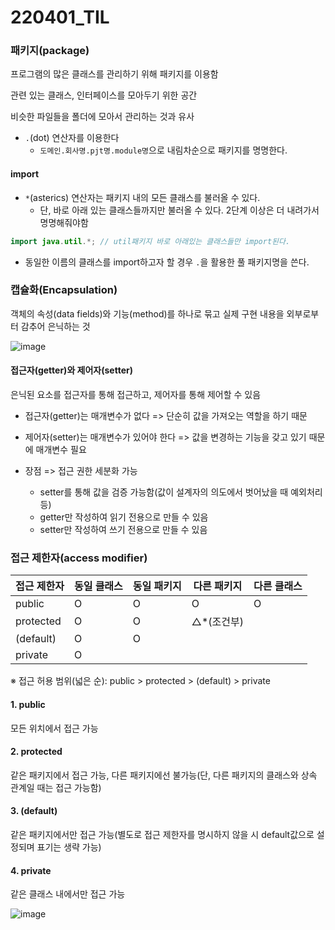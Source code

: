 # 220401_TIL

### 패키지(package)

프로그램의 많은 클래스를 관리하기 위해 패키지를 이용함

관련 있는 클래스, 인터페이스를 모아두기 위한 공간

비슷한 파일들을 폴더에 모아서 관리하는 것과 유사

- `.`(dot) 연산자를 이용한다
  - `도메인.회사명.pjt명.module명`으로 내림차순으로 패키지를 명명한다.

#### import

- `*`(asterics) 연산자는 패키지 내의 모든 클래스를 불러올 수 있다.
  - 단, 바로 아래 있는 클래스들까지만 불러올 수 있다. 2단계 이상은 더 내려가서 명명해줘야함

```java
import java.util.*; // util패키지 바로 아래있는 클래스들만 import된다.
```

- 동일한 이름의 클래스를 import하고자 할 경우 `.`을 활용한 풀 패키지명을 쓴다.



### 캡슐화(Encapsulation)

객체의 속성(data fields)와 기능(method)를 하나로 묶고 실제 구현 내용을 외부로부터 감추어 은닉하는 것

![image](https://user-images.githubusercontent.com/93081720/161289309-7753d1da-ee11-4d91-81b0-bc32d0235cd9.png)

#### 접근자(getter)와 제어자(setter)

은닉된 요소를 접근자를 통해 접근하고, 제어자를 통해 제어할 수 있음

- 접근자(getter)는 매개변수가 없다 => 단순히 값을 가져오는 역할을 하기 때문
- 제어자(setter)는 매개변수가 있어야 한다 => 값을 변경하는 기능을 갖고 있기 때문에 매개변수 필요

- 장점 => 접근 권한 세분화 가능
  - setter를 통해 값을 검증 가능함(값이 설계자의 의도에서 벗어났을 때 예외처리 등)
  - getter만 작성하여 읽기 전용으로 만들 수 있음
  - setter만 작성하여 쓰기 전용으로 만들 수 있음



### 접근 제한자(access modifier)

| 접근 제한자 | 동일 클래스 | 동일 패키지 | 다른 패키지 | 다른 클래스 |
| ----------- | ----------- | ----------- | ----------- | ----------- |
| public      | O           | O           | O           | O           |
| protected   | O           | O           | △*(조건부)  |             |
| (default)   | O           | O           |             |             |
| private     | O           |             |             |             |

※ 접근 허용 범위(넓은 순): public > protected > (default) > private

#### 1. public

모든 위치에서 접근 가능

#### 2. protected

같은 패키지에서 접근 가능, 다른 패키지에선 불가능(단, 다른 패키지의 클래스와 상속 관계일 때는 접근 가능함)

#### 3. (default)

같은 패키지에서만 접근 가능(별도로 접근 제한자를 명시하지 않을 시 default값으로 설정되며 표기는 생략 가능)

#### 4. private

같은 클래스 내에서만 접근 가능

![image](https://user-images.githubusercontent.com/93081720/161363194-6dc0ecbf-81a6-456d-baaa-44f811bf8346.png)
